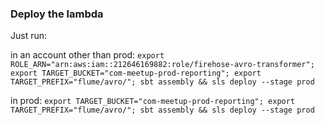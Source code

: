 ### Deploy the lambda

Just run:

in an account other than prod:
```export ROLE_ARN="arn:aws:iam::212646169882:role/firehose-avro-transformer"; export TARGET_BUCKET="com-meetup-prod-reporting"; export TARGET_PREFIX="flume/avro/"; sbt assembly && sls deploy --stage prod```

in prod:
```export TARGET_BUCKET="com-meetup-prod-reporting"; export TARGET_PREFIX="flume/avro/"; sbt assembly && sls deploy --stage prod```